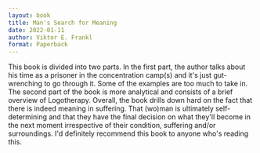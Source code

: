 ```yaml
---
layout: book
title: Man's Search for Meaning
date: 2022-01-11
author: Viktor E. Frankl
format: Paperback
---
```


This book is divided into two parts. In the first part, the author talks about his time as a prisoner in the concentration camp(s) and it's just gut-wrenching to go through it. Some of the examples are too much to take in. The second part of the book is more analytical and consists of a brief overview of Logotherapy. Overall, the book drills down hard on the fact that there is indeed meaning in suffering. That (wo)man is ultimately self-determining and that they have the final decision on what they'll become in the next moment irrespective of their condition, suffering and/or surroundings. I'd definitely recommend this book to anyone who's reading this.

